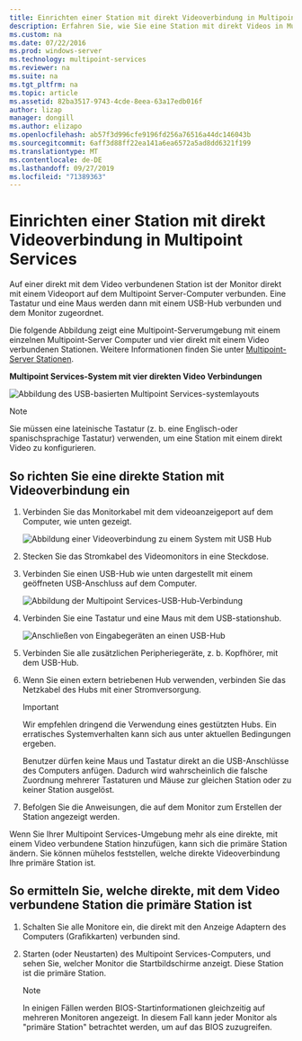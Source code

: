 ```yaml
---
title: Einrichten einer Station mit direkt Videoverbindung in Multipoint Services
description: Erfahren Sie, wie Sie eine Station mit direkt Videos in Multipoint Services erstellen.
ms.custom: na
ms.date: 07/22/2016
ms.prod: windows-server
ms.technology: multipoint-services
ms.reviewer: na
ms.suite: na
ms.tgt_pltfrm: na
ms.topic: article
ms.assetid: 82ba3517-9743-4cde-8eea-63a17edb016f
author: lizap
manager: dongill
ms.author: elizapo
ms.openlocfilehash: ab57f3d996cfe9196fd256a76516a44dc146043b
ms.sourcegitcommit: 6aff3d88ff22ea141a6ea6572a5ad8dd6321f199
ms.translationtype: MT
ms.contentlocale: de-DE
ms.lasthandoff: 09/27/2019
ms.locfileid: "71389363"
---
```

# <a name="set-up-a-direct-video-connected-station-in-multipoint-services"></a>Einrichten einer Station mit direkt Videoverbindung in Multipoint Services
Auf einer direkt mit dem Video verbundenen Station ist der Monitor direkt mit einem Videoport auf dem Multipoint Server-Computer verbunden. Eine Tastatur und eine Maus werden dann mit einem USB-Hub verbunden und dem Monitor zugeordnet.  
  
Die folgende Abbildung zeigt eine Multipoint-Serverumgebung mit einem einzelnen Multipoint-Server Computer und vier direkt mit einem Video verbundenen Stationen. Weitere Informationen finden Sie unter [Multipoint-Server Stationen](MultiPoint-services-Stations.md).  
  
**Multipoint Services-System mit vier direkten Video Verbindungen**  
  
![Abbildung des USB-basierten Multipoint Services-systemlayouts](./media/WMSMultiPointServerUSBSystemLayout.gif)  
  
> [!NOTE]  
> Sie müssen eine lateinische Tastatur (z. b. eine Englisch-oder spanischsprachige Tastatur) verwenden, um eine Station mit einem direkt Video zu konfigurieren.  
  
## <a name="to-set-up-a-direct-video-connected-station"></a>So richten Sie eine direkte Station mit Videoverbindung ein  
  
1.  Verbinden Sie das Monitorkabel mit dem videoanzeigeport auf dem Computer, wie unten gezeigt.  
  
    ![Abbildung einer Videoverbindung zu einem System mit USB Hub](./media/WMSVideoConnection.gif) 
  
2.  Stecken Sie das Stromkabel des Videomonitors in eine Steckdose.  
  
3.  Verbinden Sie einen USB-Hub wie unten dargestellt mit einem geöffneten USB-Anschluss auf dem Computer.  
  
    ![Abbildung der Multipoint Services-USB-Hub-Verbindung](./media/WMSUSBHubConnection.gif)  
  
4.  Verbinden Sie eine Tastatur und eine Maus mit dem USB-stationshub.  
  
    ![Anschließen von Eingabegeräten an einen USB-Hub](./media/WMSUSBDeviceConnection.gif)  
  
5.  Verbinden Sie alle zusätzlichen Peripheriegeräte, z. b. Kopfhörer, mit dem USB-Hub.  
  
6.  Wenn Sie einen extern betriebenen Hub verwenden, verbinden Sie das Netzkabel des Hubs mit einer Stromversorgung.  
  
    > [!IMPORTANT]  
    > Wir empfehlen dringend die Verwendung eines gestützten Hubs. Ein erratisches Systemverhalten kann sich aus unter aktuellen Bedingungen ergeben.  
    >   
    > Benutzer dürfen keine Maus und Tastatur direkt an die USB-Anschlüsse des Computers anfügen. Dadurch wird wahrscheinlich die falsche Zuordnung mehrerer Tastaturen und Mäuse zur gleichen Station oder zu keiner Station ausgelöst.  
  
7.  Befolgen Sie die Anweisungen, die auf dem Monitor zum Erstellen der Station angezeigt werden.  
  
Wenn Sie Ihrer Multipoint Services-Umgebung mehr als eine direkte, mit einem Video verbundene Station hinzufügen, kann sich die primäre Station ändern. Sie können mühelos feststellen, welche direkte Videoverbindung Ihre primäre Station ist.  
  
## <a name="to-find-out-which-direct-video-connected-station-is-the-primary-station"></a>So ermitteln Sie, welche direkte, mit dem Video verbundene Station die primäre Station ist  
  
1.  Schalten Sie alle Monitore ein, die direkt mit den Anzeige Adaptern des Computers (Grafikkarten) verbunden sind.  
  
2.  Starten (oder Neustarten) des Multipoint Services-Computers, und sehen Sie, welcher Monitor die Startbildschirme anzeigt. Diese Station ist die primäre Station.  
  
    > [!NOTE]  
    > In einigen Fällen werden BIOS-Startinformationen gleichzeitig auf mehreren Monitoren angezeigt. In diesem Fall kann jeder Monitor als "primäre Station" betrachtet werden, um auf das BIOS zuzugreifen.